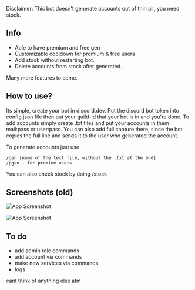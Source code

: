 Disclaimer: This bot doesn't generate accounts out of thin air, you need stock.
## Info
* Able to have premium and free gen
* Customizable cooldown for premium & free users
* Add stock without restarting bot. 
* Delete accounts from stock after generated.

Many more features to come.

## How to use?
Its simple, create your bot in discord.dev. Put the discord bot token into config.json file then put your guild-id that your bot is in and you're done. To add accounts simply create .txt files and put your accounts in them mail:pass or user:pass. You can also add full capture there, since the bot copies the full line and sends it to the user who generated the account.

To generate accounts just use 

    /gen [name of the text file, without the .txt at the end]
    /pgen - for premium users

You can also check stock by doing /stock

## Screenshots (old)

![App Screenshot](https://cdn.discordapp.com/attachments/935502421780750376/1100002143320166410/generated_picture.png)

![App Screenshot](https://cdn.discordapp.com/attachments/935502421780750376/1100002121203597352/stock_picture.png)

## To do
* add admin role commands
* add account via commands
* make new services via commands
* logs  

cant think of anything else atm
